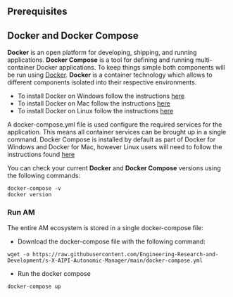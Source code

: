 ## Prerequisites

## Docker and Docker Compose

**Docker** is an open platform for developing, shipping, and running applications. **Docker Compose** is a tool for defining and running multi-container Docker applications. To keep things simple both components will be run using [Docker](https://www.docker.com). **Docker** is a container technology which allows to different components isolated into their respective environments. 

- To install Docker on Windows follow the instructions [here](https://docs.docker.com/docker-for-windows/)
- To install Docker on Mac follow the instructions [here](https://docs.docker.com/docker-for-mac/)
- To install Docker on Linux follow the instructions [here](https://docs.docker.com/install/)

A docker-compose.yml file is used configure the required services for the application. This means all container services can be brought up in a single command. Docker Compose is installed by default as part of Docker for Windows and Docker for Mac, however Linux users will need to follow the instructions found [here](https://docs.docker.com/compose/install/)

You can check your current **Docker** and **Docker Compose** versions using the following commands:

```shell
docker-compose -v
docker version
```

### Run AM
The entire AM ecosystem is stored in a single docker-compose file: 

* Download the docker-compose file with the following command:
```shell
wget -o https://raw.githubusercontent.com/Engineering-Research-and-Development/s-X-AIPI-Autonomic-Manager/main/docker-compose.yml
```
* Run the docker compose
```shell
docker-compose up
```